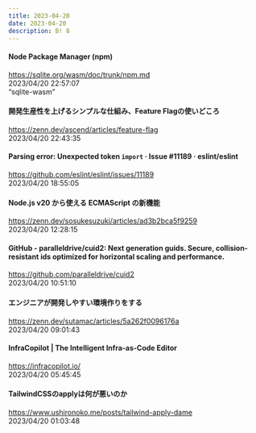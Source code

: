 ```yaml
---
title: 2023-04-20
date: 2023-04-20
description: B! 8
---
```


#### Node Package Manager (npm)
https://sqlite.org/wasm/doc/trunk/npm.md<br>
2023/04/20 22:57:07<br>
“sqlite-wasm”


#### 開発生産性を上げるシンプルな仕組み、Feature Flagの使いどころ
https://zenn.dev/ascend/articles/feature-flag<br>
2023/04/20 22:43:35<br>


#### Parsing error: Unexpected token `import` · Issue #11189 · eslint/eslint
https://github.com/eslint/eslint/issues/11189<br>
2023/04/20 18:55:05<br>


#### Node.js v20 から使える ECMAScript の新機能
https://zenn.dev/sosukesuzuki/articles/ad3b2bca5f9259<br>
2023/04/20 12:28:15<br>


#### GitHub - paralleldrive/cuid2: Next generation guids. Secure, collision-resistant ids optimized for horizontal scaling and performance.
https://github.com/paralleldrive/cuid2<br>
2023/04/20 10:51:10<br>


#### エンジニアが開発しやすい環境作りをする
https://zenn.dev/sutamac/articles/5a262f0096176a<br>
2023/04/20 09:01:43<br>


#### InfraCopilot | The Intelligent Infra-as-Code Editor
https://infracopilot.io/<br>
2023/04/20 05:45:45<br>


#### TailwindCSSのapplyは何が悪いのか
https://www.ushironoko.me/posts/tailwind-apply-dame<br>
2023/04/20 01:03:48<br>


